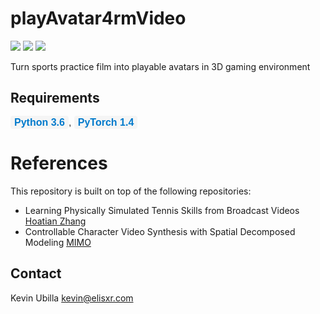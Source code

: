 # playAvatar4rmVideo
![](https://img.shields.io/static/v1?label=python&message=3.6|3.7&color=blue)
![](https://img.shields.io/static/v1?label=pytorch&message=1.4&color=<COLOR>)
[![](https://img.shields.io/static/v1?label=license&message=BSD3&color=green)](./License.txt)

Turn sports practice film into playable avatars in 3D gaming environment

## Requirements

<div style="font-family: Arial, sans-serif; font-size: 16px; color: #333; margin: 10px 0;">
  <span style="background-color: #f5f5f5; padding: 2px 6px; border-radius: 4px; font-weight: bold; color: #007ACC;">Python 3.6</span>,
  <span style="background-color: #f5f5f5; padding: 2px 6px; border-radius: 4px; font-weight: bold; color: #007ACC;">PyTorch 1.4</span>
</div>

# References
This repository is built on top of the following repositories:
* Learning Physically Simulated Tennis Skills from Broadcast Videos [Hoatian Zhang]([https://github.com/ZhengyiLuo/EmbodiedPose](https://github.com/nv-tlabs/vid2player3d))
* Controllable Character Video Synthesis with Spatial Decomposed Modeling [MIMO]([https://github.com/electronicarts/character-motion-vaes](https://github.com/menyifang/MIMO))
    
## Contact
Kevin Ubilla kevin@elisxr.com
